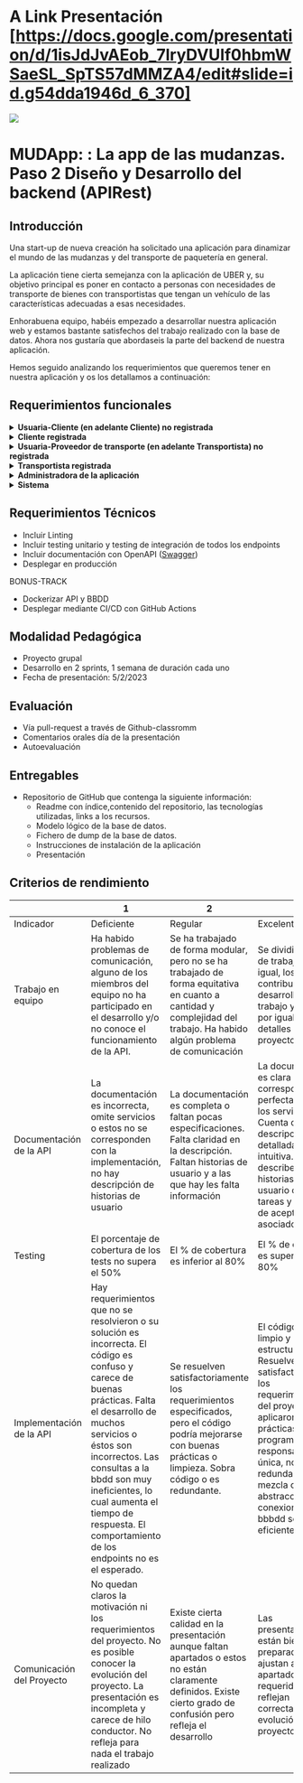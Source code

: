 # A Link Presentación [https://docs.google.com/presentation/d/1isJdJvAEob_7lryDVUIf0hbmWSaeSL_SpTS57dMMZA4/edit#slide=id.g54dda1946d_6_370]

![](https://imgur.com/MiDuWQ5.png)
# MUDApp: : La app de las mudanzas. Paso 2 Diseño y Desarrollo del backend (APIRest)


## Introducción

Una start-up de nueva creación ha solicitado una aplicación para dinamizar el mundo de las mudanzas y del transporte de paquetería en general.

La aplicación tiene cierta semejanza con la aplicación de UBER y, su objetivo principal es poner en contacto a personas con necesidades de transporte de bienes con transportistas que tengan un vehículo de las características adecuadas a esas necesidades.

Enhorabuena equipo, habéis empezado a desarrollar nuestra aplicación web y estamos bastante satisfechos del trabajo realizado con la base de datos. Ahora nos gustaría que abordaseis la parte del backend de nuestra aplicación.

Hemos seguido analizando los requerimientos que queremos tener en nuestra aplicación y os los detallamos a continuación:

## Requerimientos funcionales

<details>
  <summary><b>Usuaria-Cliente (en adelante Cliente) no registrada</b></summary>

  - Puede registrarse
  - Puede realizar búsquedas por condiciones: Localidad, Destino, nº paquetes, tamaño máximo del paquete, fecha del transporte.

  </details>
  <details>
  <summary><b>Cliente registrada</b></summary>

  - Puede logarse
  - Puede recuperar la contraseña
  - Puede realizar búsquedas por condiciones: Localidad, Destino, nº paquetes, tamaño máximo del paquete, fecha del transporte.
  - Puede actualizar su perfil de usuaria (menos nombre, email)
  - Puede seleccionar un transportista de una lista
  - Puede contratar el servicio de un transportista
  - Puede pagar el servicio
  - Puede cancelar un servicio si todavía no lo ha pagado
  - Puede ver el detalle del servicio contratado
  - Puede valorar el servicio realizado
  - Puede comentar el servicio realizado (sólo 1 vez)
  - Puede enviar un mensaje a un transportista contratado.
  - Puede visualizar mensajes de un transportista contratado

  </details>
<details>
  <summary><b>Usuaria-Proveedor de transporte (en adelante Transportista) no registrada</b></summary>

  - Puede registrarse

  </details>
  <details>
  <summary><b>Transportista registrada</b></summary>

  - Puede logarse
  - Puede recuperar la contraseña
  - Puede dar de alta un vehículo
  - Puede modificar los datos de un vehículo
  - Puede eliminar los datos de un vehículo
  - Puede actualizar su perfil de usuaria (menos nombre, email). Puede cambiar su estado a NO DISPONIBLE.
  - Puede ver el detalle del servicio contratado
  - Puede enviar un mensaje a un cliente.
  - Puede visualizar mensajes de un cliente.
  - Pueden ver la lista de condiciones del servicio.

  </details>

  <details>
  <summary><b>Administradora de la aplicación</b></summary>

  - Puede visualizar la lista de clientes y transportistas
  - Puede realizar búsquedas por palabras claves.
  - Puede editar la lista de condiciones del servicio de transporte.
  - Puede editar o borrar un cliente
  - Puede editar o borrar un transportista
  - Puede editar o borrar un servicio
  - Notifica a los transportistas valorados que van a recibir un pago.


  </details>

  <details>
  <summary><b>Sistema</b></summary>

  - Filtra la lista de transportistas por el check de disponibilidad
  - Modifica la disponibilidad de un transportista cuando se ha recibido el pago de un servicio.
  - Modifica la disponibilidad de un transportista cuando se ha finalizado un servicio.
  - Modifica la disponibilidad e un transportista si se ha cancelado un servicio.
  - Notifica al cliente que tiene que valorar un servicio cuando se ha realizado.
  - Ajusta la valoración del transportista con cada valoración de un cliente.

  </details>

## Requerimientos Técnicos

  - Incluir Linting
  - Incluir testing unitario y testing de integración de todos los endpoints
  - Incluir documentación con OpenAPI ([Swagger](https://swagger.io/tools/open-source/getting-started/))
  - Desplegar en producción

BONUS-TRACK
  - Dockerizar API y BBDD
  - Desplegar mediante CI/CD con GitHub Actions

## Modalidad Pedagógica
  - Proyecto grupal
  - Desarrollo en 2 sprints, 1 semana de duración cada uno
  - Fecha de presentación: 5/2/2023

## Evaluación
  - Vía pull-request a través de Github-classromm
  - Comentarios orales día de la presentación
  - Autoevaluación

## Entregables
- Repositorio de GitHub que contenga la siguiente información:
  - Readme con índice,contenido del repositorio, las tecnologías utilizadas, links a los recursos.
  - Modelo lógico de la base de datos.
  - Fichero de dump de la base de datos.
  - Instrucciones de instalación de la aplicación
  - Presentación

## Criterios de rendimiento
  |  | 1 | 2 | 3 |
| --- | --- | --- | --- |
| Indicador | Deficiente | Regular | Excelente |
| Trabajo en equipo | Ha habido problemas de comunicación, alguno de los miembros del equipo no ha participado en el desarrollo y/o no conoce el funcionamiento de la API. | Se ha trabajado de forma modular, pero no se ha trabajado de forma equitativa en cuanto a cantidad y complejidad del trabajo. Ha habido algún problema de comunicación | Se dividió la carga de trabajo por igual, los dos han contribuido al desarrollo del trabajo y conocen por igual todos los detalles del proyecto |
| Documentación de la API | La documentación es incorrecta, omite servicios o estos no se corresponden con la implementación, no hay descripción de historias de usuario | La documentación es completa o faltan pocas especificaciones. Falta claridad en la descripción. Faltan historias de usuario y a las que hay les falta información | La documentación es clara y corresponde perfectamente a los servicios. Cuenta con descripciones detalladas y es intuitiva. Se describen las historias de usuario con tareas y criterios de aceptación asociados. |
| Testing | El porcentaje de cobertura de los tests no supera el 50% | El % de cobertura es inferior al 80% | El % de cobertura es superior al 80% |
| Implementación de la API | Hay requerimientos que no se resolvieron o su solución es incorrecta. El código es confuso y carece de buenas prácticas. Falta el desarrollo de muchos servicios o éstos son incorrectos. Las consultas a la bbdd son muy ineficientes, lo cual aumenta el tiempo de respuesta. El comportamiento de los endpoints no es el esperado. | Se resuelven satisfactoriamente los requerimientos especificados, pero el código podría mejorarse con buenas prácticas o limpieza. Sobra código o es redundante. | El código es limpio y está bien estructurado. Resuelve satisfactoriamente los requerimientos del proyecto. Se aplicaron buenas prácticas de programación: responsabilidad única, no es redundante y no mezcla capas de abstracción. Las conexiones a la bbbdd son eficientes. |
| Comunicación del Proyecto | No quedan claros la motivación ni los requerimientos del proyecto. No es posible conocer la evolución del proyecto. La presentación es incompleta y carece de hilo conductor. No refleja para nada el trabajo realizado | Existe cierta calidad en la presentación aunque faltan apartados o estos no están claramente definidos. Existe cierto grado de confusión pero refleja el desarrollo | Las presentaciones están bien preparadas, se ajustan a los apartados requeridos y reflejan correctamente la evolución del proyecto. |
